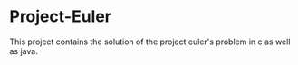 # Project-Euler

This project contains the solution of the project euler's problem in c as well as java.
